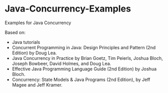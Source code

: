 Java-Concurrency-Examples
====================

Examples for Java Concurrency

Based on: 
<ul>
	<li>Java tutorials</li>
	<li>Concurrent Programming in Java: Design Principles and Pattern (2nd Edition) by Doug Lea.</li>
	<li>Java Concurrency in Practice by Brian Goetz, Tim Peierls, Joshua Bloch, Joseph Bowbeer, David Holmes, and Doug Lea.</li>
	<li>Effective Java Programming Language Guide (2nd Edition) by Joshua Bloch.</li>
	<li>Concurrency: State Models & Java Programs (2nd Edition), by Jeff Magee and Jeff Kramer.</li>
</ul>